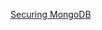 
[Securing MongoDB](https://www.digitalocean.com/community/tutorials/how-to-install-and-secure-mongodb-on-ubuntu-16-04)